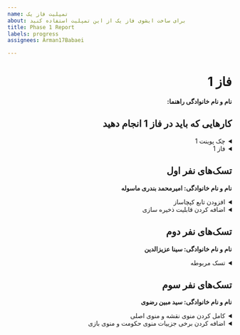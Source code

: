 ```yaml
---
name: تمپلیت فاز یک
about: برای ساخت ایشوی فاز یک از این تمپلیت استفاده کنید
title: Phase 1 Report
labels: progress
assignees: Arman17Babaei

---
```


<div dir="rtl" align='right'>

# فاز 1
**نام و نام خانوادگی راهنما:**

## کارهایی که باید در فاز 1 انجام دهید

<details>
  <summary>چک پوینت 1</summary>

- کامل کردن منو ها (تمپلیت)
- قابلیت ساخت اکانت 
- وجود دیتابیس User ها
- پیاده کردن Map بازی و معماری(لزومی به پیاده سازی کامل نیست صرفا تقریبا مشخص باشد چه تابعایی و چه چیزهایی لازم است)
- کلاس های لازم برای Object های اولیه مثل یگان‌ها و ساختمان‌ها
  <div dir="ltr" align='right'>

  1. [ ] شروع نشده
  2. [ ] در حال انجام
  3. [ ] تمام شده
  </div>
</details>

<details>
  <summary>فاز 1</summary>

- موارد باقی مانده از پیاده سازی فاز اول پروژه
  
  <div  dir="ltr" align='right'>
  
  1. [ ] شروع نشده
  2. [ ] در حال انجام
  3. [ ] تمام شده
     </div>
</details>

## تسک‌های نفر اول

  **نام و نام خانوادگی: امیرمحمد بندری ماسوله**
<details>
  <summary>افزودن تابع کپچاساز</summary>

  <div dir="ltr" align='right'>

  1. [x] شروع نشده
  2. [x] در حال انجام
  3. [x] تمام شده
  </div>
</details>
  
<details>
  <summary>اضافه کردن قابلیت ذخیره سازی</summary>

  <div dir="ltr" align='right'>

  1. [x] شروع نشده
  2. [ ] در حال انجام
  3. [ ] تمام شده
  </div>
</details>

## تسک‌های نفر دوم

  **نام و نام خانوادگی: سینا عزیزالدین**
<details>
  <summary>تسک مربوطه</summary>

  <div dir="ltr" align='right'>

  1. [ ] شروع نشده
  2. [ ] در حال انجام
  3. [ ] تمام شده
  </div>
</details>

## تسک‌های نفر سوم

  **نام و نام خانوادگی: سید مبین رضوی**
<details>
  <summary>کامل کردن منوی نقشه و منوی اصلی </summary>

  <div dir="ltr" align='right'>

  1. [X] شروع نشده
  2. [X] در حال انجام
  3. [ ] تمام شده
  </div>
</details>
<details>
  <summary>اضافه کردن برخی جزییات منوی حکومت و منوی بازی</summary>

  <div dir="ltr" align='right'>

  1. [x] شروع نشده
  2. [x] در حال انجام
  3. [ ] تمام شده
  </div>
</details>
</div>
